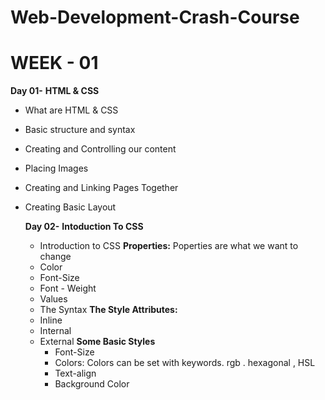 # Web-Development-Crash-Course

# WEEK - 01
  
**Day 01-** **HTML & CSS**

- What are HTML & CSS
- Basic structure and syntax
- Creating and Controlling our content
- Placing Images
- Creating and Linking Pages Together
- Creating Basic Layout

  **Day 02-** **Intoduction To CSS**

  - Introduction to CSS
   **Properties:** Poperties are what we want to change
  - Color
  - Font-Size
  - Font - Weight
  - Values
  - The Syntax
   **The Style Attributes:**
  - Inline
  - Internal
  - External
    **Some Basic Styles**
    - Font-Size
    - Colors: Colors can be set with keywords. rgb . hexagonal , HSL
    - Text-align
    - Background Color
      
    
  
